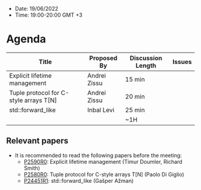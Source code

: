 * Date: 19/06/2022
* Time: 19:00-20:00 GMT +3

# Agenda

| Title | Proposed By | Discussion Length | Issues       |
|----------|-------------|-------------|----------------|
| Explicit lifetime management | Andrei Zissu | 15 min   |   |
| Tuple protocol for C-style arrays T[N] | Andrei Zissu | 20 min   |   |
| std::forward_like | Inbal Levi | 25 min   |   |
|                     |   | ~1H      |   |

## Relevant papers

* It is recommended to read the following papers before the meeting:
  * [P2590R0](https://www.open-std.org/jtc1/sc22/wg21/docs/papers/2022/p2590r0.pdf): Explicit lifetime management (Timur Doumler, Richard Smith)
  * [P2580R0](https://www.open-std.org/jtc1/sc22/wg21/docs/papers/2022/p2580r0.html): Tuple protocol for C-style arrays T[N] (Paolo Di Giglio)
  * [P24451R1](https://www.open-std.org/jtc1/sc22/wg21/docs/papers/2022/p2445r1.pdf): std::forward_like (Gašper Ažman)

